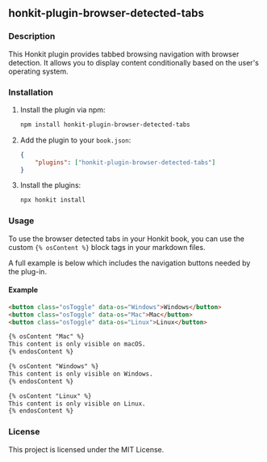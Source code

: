 ## honkit-plugin-browser-detected-tabs

### Description
This Honkit plugin provides tabbed browsing navigation with browser detection. It allows you to display content conditionally based on the user's operating system.

### Installation
1. Install the plugin via npm:
    ```sh
    npm install honkit-plugin-browser-detected-tabs
    ```

2. Add the plugin to your `book.json`:
    ```json
    {
        "plugins": ["honkit-plugin-browser-detected-tabs"]
    }
    ```

3. Install the plugins:
    ```sh
    npx honkit install
    ```

### Usage
To use the browser detected tabs in your Honkit book, you can use the custom `{% osContent %}` block tags in your markdown files.

A full example is below which includes the navigation buttons needed by the plug-in.
#### Example
```markdown
<button class="osToggle" data-os="Windows">Windows</button>
<button class="osToggle" data-os="Mac">Mac</button>
<button class="osToggle" data-os="Linux">Linux</button>

{% osContent "Mac" %}
This content is only visible on macOS.
{% endosContent %}

{% osContent "Windows" %}
This content is only visible on Windows.
{% endosContent %}

{% osContent "Linux" %}
This content is only visible on Linux.
{% endosContent %}
```

### License
This project is licensed under the MIT License.